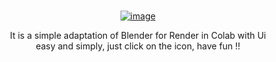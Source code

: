 

<br>

<p align="center">
  <a href="https://colab.research.google.com/github/wilzamguerrero/blenderZ_colab/blob/main/blenderZ_colab.ipynb?theme=dark">
  <img src="https://github.com/wilzamguerrero/blendz_colab/blob/main/Custom/blender_icon.png" alt="image">
</a></p>

<div align="center">It is a simple adaptation of Blender for Render in Colab with Ui</div>
<div align="center">easy and simply, just click on the icon, have fun !!</div>

<br>
<br>


